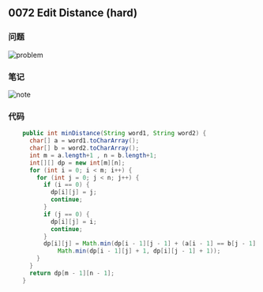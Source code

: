 
## 0072 Edit Distance (hard)

### 问题

![problem](https://gitee.com/gdhu/testtingop/raw/master/2020-02-06_003.jpg)

### 笔记

![note](https://gitee.com/gdhu/testtingop/raw/master/2020-02-06_002.jpg)

### 代码

```java
    public int minDistance(String word1, String word2) {
      char[] a = word1.toCharArray();
      char[] b = word2.toCharArray();
      int m = a.length+1 , n = b.length+1;
      int[][] dp = new int[m][n];
      for (int i = 0; i < m; i++) {
        for (int j = 0; j < n; j++) {
          if (i == 0) {
            dp[i][j] = j;
            continue;
          }
          if (j == 0) {
            dp[i][j] = i;
            continue;
          }
          dp[i][j] = Math.min(dp[i - 1][j - 1] + (a[i - 1] == b[j - 1] ? 0 : 1),
              Math.min(dp[i - 1][j] + 1, dp[i][j - 1] + 1));
        }
      }
      return dp[m - 1][n - 1];
    }
```